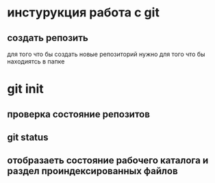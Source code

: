 # **инстурукция работа с git** 


## создать репозить 

 для того что бы создать новые репозиторий нужно для того что бы находиятсь в папке

# git init

 ## проверка состояние репозитов 

## git status

## oтобразаеть состояние рабочего каталога и раздел проиндексированных файлов 




